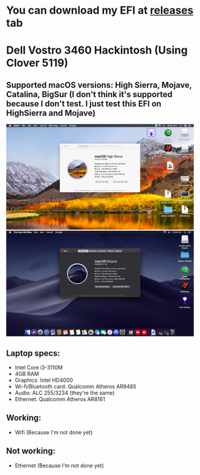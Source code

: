 # You can download my EFI at [releases](https://github.com/qilskcter/Dell-Vostro-3460-Hackintosh/releases) tab

# Dell Vostro 3460 Hackintosh (Using Clover 5119)
## Supported macOS versions: High Sierra, Mojave, Catalina, BigSur (I don't think it's supported because I don't test. I just test this EFI on HighSierra and Mojave)
![Screenshot](Screenshots/HighSierra.png)
![Screenshot](Screenshots/Mojave.png)
## Laptop specs:

- Intel Core i3-3110M
- 4GB RAM
- Graphics: Intel HD4000
- Wi-fi/Bluetooth card: Qualcomm Atheros AR9485
- Audio: ALC 255/3234 (they're the same)
- Ethernet: Qualcomm Atheros AR8161

## Working:
- Wifi 
(Because I'm not done yet)

## Not working:
- Ethernet
(Because I'm not done yet)
